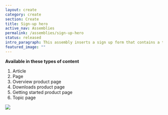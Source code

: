 ```yaml
---
layout: create
category: create
section: Create
title: Sign-up hero
active_nav: Assemblies
permalink: /assemblies/sign-up-hero
status: released
intro_paragraph: This assembly inserts a sign up form that contains a title (recommended title automatically fills this field) and content (can be customized with WYSIWYG) next to content and a title (customized with WYSIWYG). Profile level can be customized out of the following options - (1) basic user (2) full user (3) supportable user (4) bulk invite user (5) SOLP user.
featured_image: ""
---
```

**Available in these types of content**

1. Article
2. Page
3. Overview product page
4. Downloads product page
5. Getting started product page
6. Topic page

![](/design-manual/assets/uploads/sign-up-hero-example.png)
